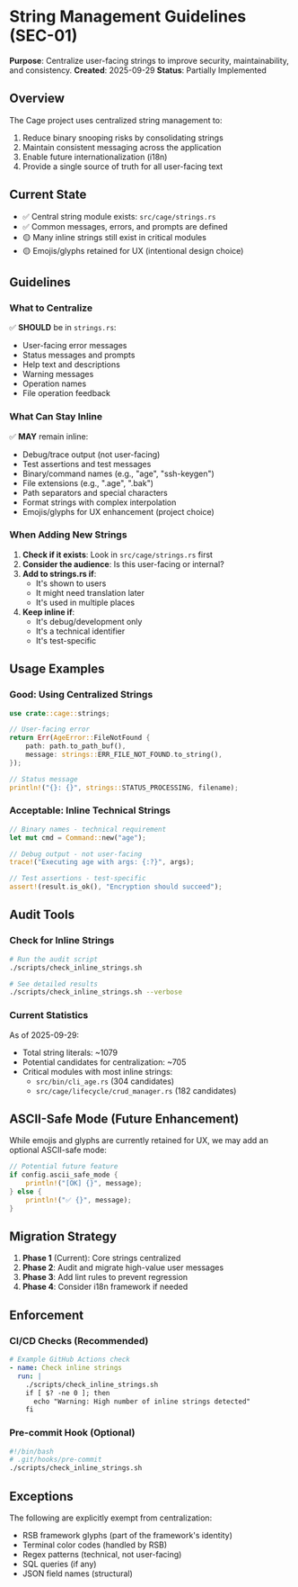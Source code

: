 # String Management Guidelines (SEC-01)

**Purpose**: Centralize user-facing strings to improve security, maintainability, and consistency.
**Created**: 2025-09-29
**Status**: Partially Implemented

## Overview

The Cage project uses centralized string management to:
1. Reduce binary snooping risks by consolidating strings
2. Maintain consistent messaging across the application
3. Enable future internationalization (i18n)
4. Provide a single source of truth for all user-facing text

## Current State

- ✅ Central string module exists: `src/cage/strings.rs`
- ✅ Common messages, errors, and prompts are defined
- 🟡 Many inline strings still exist in critical modules
- 🟡 Emojis/glyphs retained for UX (intentional design choice)

## Guidelines

### What to Centralize

✅ **SHOULD** be in `strings.rs`:
- User-facing error messages
- Status messages and prompts
- Help text and descriptions
- Warning messages
- Operation names
- File operation feedback

### What Can Stay Inline

✅ **MAY** remain inline:
- Debug/trace output (not user-facing)
- Test assertions and test messages
- Binary/command names (e.g., "age", "ssh-keygen")
- File extensions (e.g., ".age", ".bak")
- Path separators and special characters
- Format strings with complex interpolation
- Emojis/glyphs for UX enhancement (project choice)

### When Adding New Strings

1. **Check if it exists**: Look in `src/cage/strings.rs` first
2. **Consider the audience**: Is this user-facing or internal?
3. **Add to strings.rs if**:
   - It's shown to users
   - It might need translation later
   - It's used in multiple places
4. **Keep inline if**:
   - It's debug/development only
   - It's a technical identifier
   - It's test-specific

## Usage Examples

### Good: Using Centralized Strings

```rust
use crate::cage::strings;

// User-facing error
return Err(AgeError::FileNotFound {
    path: path.to_path_buf(),
    message: strings::ERR_FILE_NOT_FOUND.to_string(),
});

// Status message
println!("{}: {}", strings::STATUS_PROCESSING, filename);
```

### Acceptable: Inline Technical Strings

```rust
// Binary names - technical requirement
let mut cmd = Command::new("age");

// Debug output - not user-facing
trace!("Executing age with args: {:?}", args);

// Test assertions - test-specific
assert!(result.is_ok(), "Encryption should succeed");
```

## Audit Tools

### Check for Inline Strings

```bash
# Run the audit script
./scripts/check_inline_strings.sh

# See detailed results
./scripts/check_inline_strings.sh --verbose
```

### Current Statistics

As of 2025-09-29:
- Total string literals: ~1079
- Potential candidates for centralization: ~705
- Critical modules with most inline strings:
  - `src/bin/cli_age.rs` (304 candidates)
  - `src/cage/lifecycle/crud_manager.rs` (182 candidates)

## ASCII-Safe Mode (Future Enhancement)

While emojis and glyphs are currently retained for UX, we may add an optional ASCII-safe mode:

```rust
// Potential future feature
if config.ascii_safe_mode {
    println!("[OK] {}", message);
} else {
    println!("✅ {}", message);
}
```

## Migration Strategy

1. **Phase 1** (Current): Core strings centralized
2. **Phase 2**: Audit and migrate high-value user messages
3. **Phase 3**: Add lint rules to prevent regression
4. **Phase 4**: Consider i18n framework if needed

## Enforcement

### CI/CD Checks (Recommended)

```yaml
# Example GitHub Actions check
- name: Check inline strings
  run: |
    ./scripts/check_inline_strings.sh
    if [ $? -ne 0 ]; then
      echo "Warning: High number of inline strings detected"
    fi
```

### Pre-commit Hook (Optional)

```bash
#!/bin/bash
# .git/hooks/pre-commit
./scripts/check_inline_strings.sh
```

## Exceptions

The following are explicitly exempt from centralization:
- RSB framework glyphs (part of the framework's identity)
- Terminal color codes (handled by RSB)
- Regex patterns (technical, not user-facing)
- SQL queries (if any)
- JSON field names (structural)